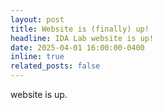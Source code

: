 ```yaml
---
layout: post
title: Website is (finally) up!
headline: IDA Lab website is up!
date: 2025-04-01 16:00:00-0400
inline: true
related_posts: false
---
```


website is up.
